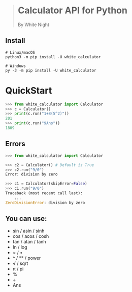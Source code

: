 > # Calculator API for Python
> By White Night
## Install
```shell
# Linux/macOS
python3 -m pip install -U white_calculator

# Windows
py -3 -m pip install -U white_calculator
```


# QuickStart
```python
>>> from white_calculator import Calculator
>>> c = Calculator()
>>> print(c.run("1+8(5^2)"))
201
>>> print(c.run("9Ans"))
1809
```

## Errors
```python
>>> from white_calculator import Calculator

>>> c2 = Calculator() # Default is True
>>> c2.run("9/0")
Error: division by zero

>>> c1 = Calculator(skipError=False)
>>> c1.run("9/0")
Traceback (most recent call last):
    ...
ZeroDivisionError: division by zero
```

## You can use:
- sin / asin / sinh
- cos / acos / cosh
- tan / atan / tanh
- ln / log
- × / •
- ^ / ** / power
- √ / sqrt
- π / pi
- %
- ÷
- Ans